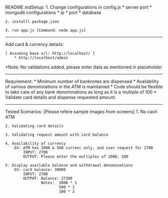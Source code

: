 README.mdSetup: 
	1. Change configurations in config.js
		* server port
		* mongodb configurations
			* ip
			* port
			* database
			
	2. installl package.json
	
	3. run app.js [Command: node app.js]

-----------------------------------------------------------------------------

Add card & currency details:

	[ Assuming base url: http://localhost/ ]
		* http://localhost/admin
	
*Note: No validations added, please enter data as mentioned in placeholder

-----------------------------------------------------------------------------

Requirement:
	* Minimum number of banknotes are dispensed
	* Availability of various denominations in the ATM is maintained
	* Code should be flexible to take care of any bank denominations as long as it is a multiple of 100
	* Validate card details and dispense requested amount.

-----------------------------------------------------------------------------

Tested Scenarios: [Please refere sample images from screens]
	1. No cash ATM
	
	2. Validating card details
	
	3. Validating request amount with card balance
	
	4. Availability of currency
		EX: ATM has 2000 & 500 currenc only, and user request for 2700
			INPUT: 2700
			OUTPUT: Please enter the multiples of 2000, 500
			
	5. Display available balance and withdrawal denominations
		EX: card balance: 30000
			INPUT: 2700
			OUTPUT: Balance: 27300
					Notes: 	2000 * 1
							500 * 1
							100 * 2